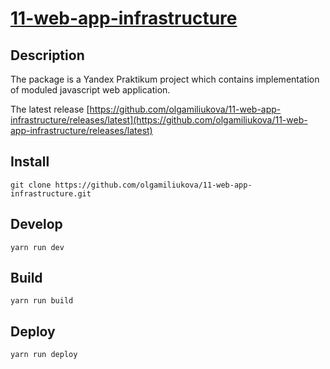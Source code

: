 # [11-web-app-infrastructure](https://olgamiliukova.github.io/11-web-app-infrastructure/)

## Description
The package is a Yandex Praktikum project which contains implementation of moduled javascript web application.

The latest release [https://github.com/olgamiliukova/11-web-app-infrastructure/releases/latest](https://github.com/olgamiliukova/11-web-app-infrastructure/releases/latest)

## Install
```
git clone https://github.com/olgamiliukova/11-web-app-infrastructure.git
```
## Develop
```
yarn run dev
```
## Build
```
yarn run build
```
## Deploy
```
yarn run deploy
```
